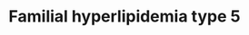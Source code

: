 ---
annotations:
- id: DOID:1171
  parent: genetic disease
  type: Disease Ontology
  value: hyperlipoproteinemia type V
- id: PW:0000013
  parent: disease pathway
  type: Pathway Ontology
  value: disease pathway
- id: DOID:1168
  parent: genetic disease
  type: Disease Ontology
  value: familial hyperlipidemia
authors:
- UlasBabayigit
description: Familial hyperlipidemias are classified according to the Fredrickson
  classification. Type V familial hyperlipidemia is also known as combined hyperlipidemia
  as it look like a combination of type I and type IV. In type V familial hyperlipidemia
  there is an increase in both chylomicrons and VLDL. Both of the lipoproteins are
  hydrolyzed by LPL. However, this is mainly caused by mutations in APOA5. APOA5 plays
  a role in stablizing the APOC2-LPL complex, which is needed to hydrolize VLDL and
  chylomicrons. Mutations in APOA5 would therefore lead to instability of this complex
  and less hydrolysis. Some cases have also shown a decrease in LPL itself, which
  was mostly linked to the VLDL increase.
last-edited: 2021-06-18
ndex: f8cb445a-da33-11eb-b666-0ac135e8bacf
organisms:
- Homo sapiens
redirect_from:
- /index.php/Pathway:WP5112
- /instance/WP5112
- /instance/WP5112_rr119153
revision: r119153
schema-jsonld:
- '@context': https://schema.org/
  '@id': https://wikipathways.github.io/pathways/WP5112.html
  '@type': Dataset
  creator:
    '@type': Organization
    name: WikiPathways
  description: Familial hyperlipidemias are classified according to the Fredrickson
    classification. Type V familial hyperlipidemia is also known as combined hyperlipidemia
    as it look like a combination of type I and type IV. In type V familial hyperlipidemia
    there is an increase in both chylomicrons and VLDL. Both of the lipoproteins are
    hydrolyzed by LPL. However, this is mainly caused by mutations in APOA5. APOA5
    plays a role in stablizing the APOC2-LPL complex, which is needed to hydrolize
    VLDL and chylomicrons. Mutations in APOA5 would therefore lead to instability
    of this complex and less hydrolysis. Some cases have also shown a decrease in
    LPL itself, which was mostly linked to the VLDL increase.
  keywords:
  - APOA1
  - APOA2
  - APOA4
  - APOA5
  - APOC2
  - CETP
  - Cholesterol
  - Chylomicron
  - Chylomicron remnant
  - GPIHBP1
  - HDL
  - IDL
  - LCAT
  - LDL
  - LDLR
  - LIPC
  - LMF1
  - LPL
  - LRP1
  - Lipoprotein
  - PLTP
  - Phospholipid
  - SEL1L
  - Triglyceride
  - VLDL
  license: CC0
  name: Familial hyperlipidemia type 5
seo: CreativeWork
title: Familial hyperlipidemia type 5
wpid: WP5112
---